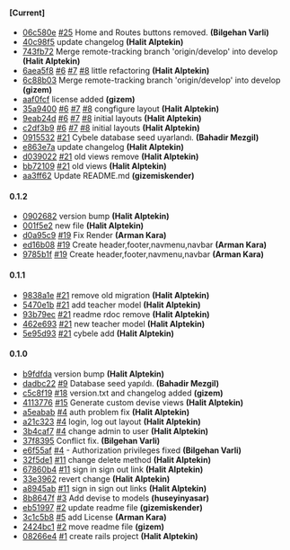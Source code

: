 
#### [Current]
 * [06c580e](../../commit/06c580e) [#25](../../issues/25) Home and Routes buttons removed. __(Bilgehan Varli)__
 * [40c98f5](../../commit/40c98f5) update changelog __(Halit Alptekin)__
 * [743fb72](../../commit/743fb72) Merge remote-tracking branch 'origin/develop' into develop __(Halit Alptekin)__
 * [6aea5f8](../../commit/6aea5f8) [#6](../../issues/6) [#7](../../issues/7) [#8](../../issues/8) little refactoring __(Halit Alptekin)__
 * [6c88b03](../../commit/6c88b03) Merge remote-tracking branch 'origin/develop' into develop __(gizem)__
 * [aaf0fcf](../../commit/aaf0fcf) license added __(gizem)__
 * [35a9400](../../commit/35a9400) [#6](../../issues/6) [#7](../../issues/7) [#8](../../issues/8) congfigure layout __(Halit Alptekin)__
 * [9eab24d](../../commit/9eab24d) [#6](../../issues/6) [#7](../../issues/7) [#8](../../issues/8) initial layouts __(Halit Alptekin)__
 * [c2df3b9](../../commit/c2df3b9) [#6](../../issues/6) [#7](../../issues/7) [#8](../../issues/8) initial layouts __(Halit Alptekin)__
 * [0915532](../../commit/0915532) [#21](../../issues/21) Cybele database seed uyarlandı. __(Bahadir Mezgil)__
 * [e863e7a](../../commit/e863e7a) update changelog __(Halit Alptekin)__
 * [d039022](../../commit/d039022) [#21](../../issues/21) old views remove __(Halit Alptekin)__
 * [bb72109](../../commit/bb72109) [#21](../../issues/21) old views __(Halit Alptekin)__
 * [aa3ff62](../../commit/aa3ff62) Update README.md __(gizemiskender)__

#### 0.1.2
 * [0902682](../../commit/0902682) version bump __(Halit Alptekin)__
 * [001f5e2](../../commit/001f5e2) new file __(Halit Alptekin)__
 * [d0a95c9](../../commit/d0a95c9) [#19](../../issues/19) Fix Render __(Arman Kara)__
 * [ed16b08](../../commit/ed16b08) [#19](../../issues/19) Create header,footer,navmenu,navbar __(Arman Kara)__
 * [9785b1f](../../commit/9785b1f) [#19](../../issues/19) Create header,footer,navmenu,navbar __(Arman Kara)__

#### 0.1.1
 * [9838a1e](../../commit/9838a1e) [#21](../../issues/21) remove old migration __(Halit Alptekin)__
 * [5470e1b](../../commit/5470e1b) [#21](../../issues/21) add teacher model __(Halit Alptekin)__
 * [93b79ec](../../commit/93b79ec) [#21](../../issues/21) readme rdoc remove __(Halit Alptekin)__
 * [462e693](../../commit/462e693) [#21](../../issues/21) new teacher model __(Halit Alptekin)__
 * [5e95d93](../../commit/5e95d93) [#21](../../issues/21) cybele add __(Halit Alptekin)__

#### 0.1.0
 * [b9fdfda](../../commit/b9fdfda) version bump __(Halit Alptekin)__
 * [dadbc22](../../commit/dadbc22) [#9](../../issues/9) Database seed yapıldı. __(Bahadir Mezgil)__
 * [c5c8f19](../../commit/c5c8f19) [#18](../../issues/18) version.txt and changelog added __(gizem)__
 * [4113776](../../commit/4113776) [#15](../../issues/15) Generate custom devise views __(Halit Alptekin)__
 * [a5eabab](../../commit/a5eabab) [#4](../../issues/4) auth problem fix __(Halit Alptekin)__
 * [a21c323](../../commit/a21c323) [#4](../../issues/4) login, log out layout __(Halit Alptekin)__
 * [3b4caf7](../../commit/3b4caf7) [#4](../../issues/4) change admin to user __(Halit Alptekin)__
 * [37f8395](../../commit/37f8395) Conflict fix. __(Bilgehan Varli)__
 * [e6f55af](../../commit/e6f55af) [#4](../../issues/4) - Authorization privileges fixed __(Bilgehan Varli)__
 * [32f5de1](../../commit/32f5de1) [#11](../../issues/11) change delete method __(Halit Alptekin)__
 * [67860b4](../../commit/67860b4) [#11](../../issues/11) sign in sign out link __(Halit Alptekin)__
 * [33e3962](../../commit/33e3962) revert change __(Halit Alptekin)__
 * [a8945ab](../../commit/a8945ab) [#11](../../issues/11) sign in sign out links __(Halit Alptekin)__
 * [8b8647f](../../commit/8b8647f) [#3](../../issues/3) Add devise to models __(huseyinyasar)__
 * [eb51997](../../commit/eb51997) [#2](../../issues/2) update readme file __(gizemiskender)__
 * [3c1c5b8](../../commit/3c1c5b8) [#5](../../issues/5) add License __(Arman Kara)__
 * [2424bc1](../../commit/2424bc1) [#2](../../issues/2) move readme file __(gizem)__
 * [08266e4](../../commit/08266e4) [#1](../../issues/1) create rails project __(Halit Alptekin)__
